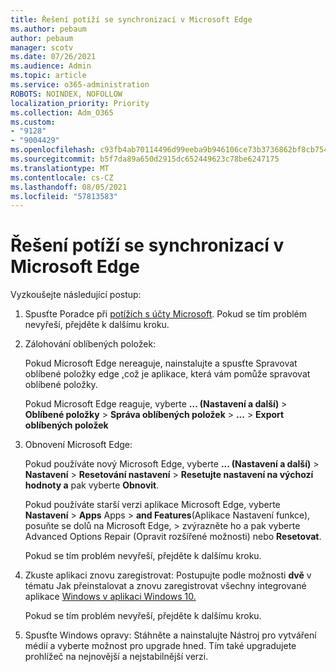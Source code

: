```yaml
---
title: Řešení potíží se synchronizací v Microsoft Edge
ms.author: pebaum
author: pebaum
manager: scotv
ms.date: 07/26/2021
ms.audience: Admin
ms.topic: article
ms.service: o365-administration
ROBOTS: NOINDEX, NOFOLLOW
localization_priority: Priority
ms.collection: Adm_O365
ms.custom:
- "9128"
- "9004429"
ms.openlocfilehash: c93fb4ab70114496d99eeba9b946106ce73b3736862bf8cb754f91b787a7f5ea
ms.sourcegitcommit: b5f7da89a650d2915dc652449623c78be6247175
ms.translationtype: MT
ms.contentlocale: cs-CZ
ms.lasthandoff: 08/05/2021
ms.locfileid: "57813583"
---
```

# <a name="troubleshoot-problems-with-sync-in-microsoft-edge"></a>Řešení potíží se synchronizací v Microsoft Edge

Vyzkoušejte následující postup:

1. Spusťte Poradce při [potížích s účty Microsoft](https://go.microsoft.com/fwlink/?linkid=2155661). Pokud se tím problém nevyřeší, přejděte k dalšímu kroku.

1. Zálohování oblíbených položek:

    Pokud Microsoft Edge nereaguje, nainstalujte a spusťte Spravovat oblíbené položky edge [,](https://go.microsoft.com/fwlink/?linkid=2155764)což je aplikace, která vám pomůže spravovat oblíbené položky.

    Pokud Microsoft Edge reaguje, vyberte **... (Nastavení a další)**  >  **Oblíbené položky**  >  **Správa oblíbených položek**  >  **...** >  **Export oblíbených položek**

1. Obnovení Microsoft Edge:

    Pokud používáte nový Microsoft Edge, vyberte **... (Nastavení a další)**  >  **Nastavení**  >  **Resetování nastavení**  >  **Resetujte nastavení na výchozí hodnoty a** pak vyberte **Obnovit**.

    Pokud používáte starší verzi aplikace Microsoft Edge, vyberte **Nastavení**  >  **Apps** Apps  >  **and Features**(Aplikace Nastavení funkce), posuňte se dolů na Microsoft Edge,  >   zvýrazněte ho a pak vyberte Advanced Options Repair (Opravit rozšířené možnosti) nebo **Resetovat**.

    Pokud se tím problém nevyřeší, přejděte k dalšímu kroku.

1. Zkuste aplikaci znovu zaregistrovat: Postupujte podle možnosti **dvě** v tématu Jak přeinstalovat a znovu zaregistrovat všechny integrované aplikace [Windows v aplikaci Windows 10.](https://go.microsoft.com/fwlink/?linkid=2146509)

    Pokud se tím problém nevyřeší, přejděte k dalšímu kroku.

1. Spusťte Windows opravy: Stáhněte a nainstalujte Nástroj pro vytváření médií a vyberte možnost pro upgrade hned. [](https://go.microsoft.com/fwlink/?linkid=2146242) Tím také upgradujete prohlížeč na nejnovější a nejstabilnější verzi.
